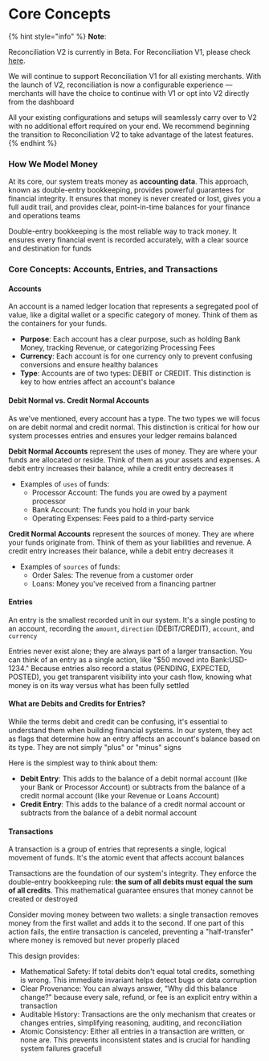 # Core Concepts

{% hint style="info" %}
**Note**:

Reconciliation V2 is currently in Beta. For Reconciliation V1, please check [here](../reconciliation/).

We will continue to support Reconciliation V1 for all existing merchants. With the launch of V2, reconciliation is now a configurable experience — merchants will have the choice to continue with V1 or opt into V2 directly from the dashboard

All your existing configurations and setups will seamlessly carry over to V2 with no additional effort required on your end. We recommend beginning the transition to Reconciliation V2 to take advantage of the latest features.
{% endhint %}

### How We Model Money

At its core, our system treats money as **accounting data**. This approach, known as double-entry bookkeeping, provides powerful guarantees for financial integrity. It ensures that money is never created or lost, gives you a full audit trail, and provides clear, point-in-time balances for your finance and operations teams

Double-entry bookkeeping is the most reliable way to track money. It ensures every financial event is recorded accurately, with a clear source and destination for funds

### Core Concepts: Accounts, Entries, and Transactions

#### **Accounts**

An account is a named ledger location that represents a segregated pool of value, like a digital wallet or a specific category of money. Think of them as the containers for your funds.

* **Purpose**: Each account has a clear purpose, such as holding Bank Money, tracking Revenue, or categorizing Processing Fees
* **Currency**: Each account is for one currency only to prevent confusing conversions and ensure healthy balances
* **Type**: Accounts are of two types: DEBIT or CREDIT. This distinction is key to how entries affect an account's balance

#### **Debit Normal vs. Credit Normal Accounts**

As we've mentioned, every account has a type. The two types we will focus on are debit normal and credit normal. This distinction is critical for how our system processes entries and ensures your ledger remains balanced

**Debit Normal Accounts** represent the uses of money. They are where your funds are allocated or reside. Think of them as your assets and expenses. A debit entry increases their balance, while a credit entry decreases it

* Examples of `uses` of funds:
  * Processor Account: The funds you are owed by a payment processor
  * Bank Account: The funds you hold in your bank
  * Operating Expenses: Fees paid to a third-party service

**Credit Normal Accounts** represent the sources of money. They are where your funds originate from. Think of them as your liabilities and revenue. A credit entry increases their balance, while a debit entry decreases it

* Examples of `sources` of funds:
  * Order Sales: The revenue from a customer order
  * Loans: Money you've received from a financing partner

#### **Entries**

An entry is the smallest recorded unit in our system. It's a single posting to an account, recording the `amount`, `direction` (DEBIT/CREDIT), `account`, and `currency`

Entries never exist alone; they are always part of a larger transaction. You can think of an entry as a single action, like "$50 moved into Bank:USD-1234." Because entries also record a status (PENDING, EXPECTED, POSTED), you get transparent visibility into your cash flow, knowing what money is on its way versus what has been fully settled

#### What are Debits and Credits for Entries?

While the terms debit and credit can be confusing, it's essential to understand them when building financial systems. In our system, they act as flags that determine how an entry affects an account's balance based on its type. They are not simply "plus" or "minus" signs

Here is the simplest way to think about them:

* **Debit Entry**: This adds to the balance of a debit normal account (like your Bank or Processor Account) or subtracts from the balance of a credit normal account (like your Revenue or Loans Account)
* **Credit Entry**: This adds to the balance of a credit normal account or subtracts from the balance of a debit normal account

#### **Transactions**

A transaction is a group of entries that represents a single, logical movement of funds. It's the atomic event that affects account balances

Transactions are the foundation of our system's integrity. They enforce the double-entry bookkeeping rule: **the sum of all debits must equal the sum of all credits**. This mathematical guarantee ensures that money cannot be created or destroyed

Consider moving money between two wallets: a single transaction removes money from the first wallet and adds it to the second. If one part of this action fails, the entire transaction is canceled, preventing a "half-transfer" where money is removed but never properly placed

This design provides:

* Mathematical Safety: If total debits don't equal total credits, something is wrong. This immediate invariant helps detect bugs or data corruption
* Clear Provenance: You can always answer, "Why did this balance change?" because every sale, refund, or fee is an explicit entry within a transaction
* Auditable History: Transactions are the only mechanism that creates or changes entries, simplifying reasoning, auditing, and reconciliation
* Atomic Consistency: Either all entries in a transaction are written, or none are. This prevents inconsistent states and is crucial for handling system failures gracefull

